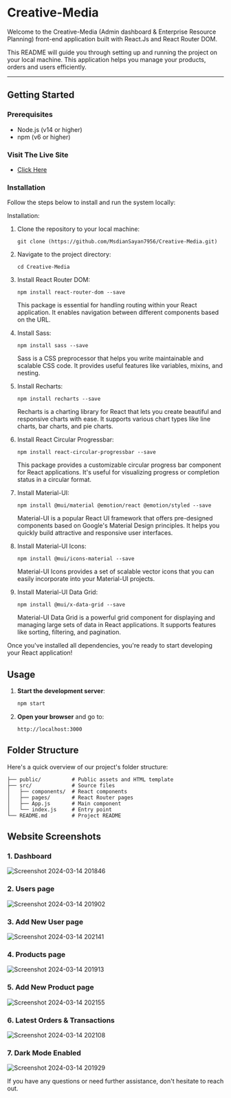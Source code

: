# Creative-Media 
Welcome to the Creative-Media (Admin dashboard & Enterprise Resource Planning) front-end application built with React.Js and React Router DOM.

This README will guide you through setting up and running the project on your local machine. This application helps you manage your products, orders and users efficiently.

-------------------------------------------------------------------------------------------------
## Getting Started
### Prerequisites
- Node.js (v14 or higher)
- npm (v6 or higher)

### Visit The Live Site
- [Click Here](https://creative-media.onrender.com/)

### Installation
Follow the steps below to install and run the system locally:

Installation:
1. Clone the repository to your local machine:
   ```
   git clone (https://github.com/MsdianSayan7956/Creative-Media.git)
   ```
2. Navigate to the project directory:
   ```
   cd Creative-Media
   ```
3. Install React Router DOM:
   ```
   npm install react-router-dom --save
   ```
   This package is essential for handling routing within your React application. It enables navigation between different components based on the URL.
   
4. Install Sass:
   ```
   npm install sass --save
   ```
   Sass is a CSS preprocessor that helps you write maintainable and scalable CSS code. It provides useful features like variables, mixins, and nesting.

5. Install Recharts:
   ```
   npm install recharts --save
   ```
   Recharts is a charting library for React that lets you create beautiful and responsive charts with ease. It supports various chart types like line charts, bar charts, and pie charts.

6. Install React Circular Progressbar:
   ```
   npm install react-circular-progressbar --save
   ```
   This package provides a customizable circular progress bar component for React applications. It's useful for visualizing progress or completion status in a circular format.

7. Install Material-UI:
   ```
   npm install @mui/material @emotion/react @emotion/styled --save
   ```
   Material-UI is a popular React UI framework that offers pre-designed components based on Google's Material Design principles. It helps you quickly build attractive and responsive user interfaces.

8. Install Material-UI Icons:
   ```
   npm install @mui/icons-material --save
   ```
   Material-UI Icons provides a set of scalable vector icons that you can easily incorporate into your Material-UI projects.

9. Install Material-UI Data Grid:
   ```
   npm install @mui/x-data-grid --save
   ```
   Material-UI Data Grid is a powerful grid component for displaying and managing large sets of data in React applications. It supports features like sorting, filtering, and pagination.

Once you've installed all dependencies, you're ready to start developing your React application!

## Usage
1. **Start the development server**:
   ```bash
   npm start
   ```
2. **Open your browser** and go to:
   ```
   http://localhost:3000
   ```

## Folder Structure
Here's a quick overview of our project's folder structure:
```
├── public/          # Public assets and HTML template
├── src/             # Source files
│   ├── components/  # React components
│   ├── pages/       # React Router pages
│   ├── App.js       # Main component
│   └── index.js     # Entry point
└── README.md        # Project README
```
## Website Screenshots

### 1. Dashboard

![Screenshot 2024-03-14 201846](https://github.com/MsdianSayan7956/LocalRepo/assets/115487136/836547d7-cc72-4672-907a-7b53b016bf0f)

### 2. Users page

![Screenshot 2024-03-14 201902](https://github.com/MsdianSayan7956/LocalRepo/assets/115487136/0143ccdf-c543-41c6-9657-d8163a34055f)

### 3. Add New User page

![Screenshot 2024-03-14 202141](https://github.com/MsdianSayan7956/LocalRepo/assets/115487136/6d1f939f-7e16-49d8-b76c-2b7108475c1e)

### 4. Products page

![Screenshot 2024-03-14 201913](https://github.com/MsdianSayan7956/LocalRepo/assets/115487136/667c7dbe-a716-433f-9ca2-fb8a0eb39739)

### 5. Add New Product page

![Screenshot 2024-03-14 202155](https://github.com/MsdianSayan7956/LocalRepo/assets/115487136/f8dd300c-471e-46cd-b11b-21f68e9fc6c4)

### 6. Latest Orders & Transactions

![Screenshot 2024-03-14 202108](https://github.com/MsdianSayan7956/LocalRepo/assets/115487136/c162a42c-f00b-484c-84bf-96f5606dc41a)

### 7. Dark Mode Enabled

![Screenshot 2024-03-14 201929](https://github.com/MsdianSayan7956/LocalRepo/assets/115487136/b45e919c-3f5f-4b8d-acfe-3a33638bb0aa)


If you have any questions or need further assistance, don't hesitate to reach out.
